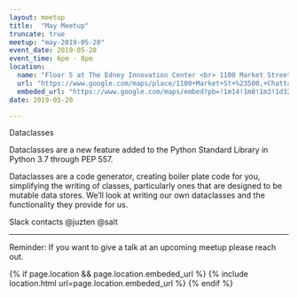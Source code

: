 ```yaml
---
layout: meetup
title:  "May Meetup"
truncate: true
meetup: "may-2019-05-20"
event_date: 2019-05-20
event_time: 6pm - 8pm
location:
  name: "Floor 5 at The Edney Innovation Center <br> 1100 Market Street, Suite 500, Chattanooga, TN"
  url: "https://www.google.com/maps/place/1100+Market+St+%23500,+Chattanooga,+TN+37402/@35.0433881,-85.3179746,14.86z/data=!4m5!3m4!1s0x88605e7c73d2b5ed:0xf9bc32f47eb19fd8!8m2!3d35.0436249!4d-85.3089768"
  embeded_url: "https://www.google.com/maps/embed?pb=!1m14!1m8!1m3!1d3266.5244526817687!2d-85.3089768!3d35.0436249!3m2!1i1024!2i768!4f13.1!3m3!1m2!1s0x88605e7c73d2b5ed%3A0xf9bc32f47eb19fd8!2s1100+Market+St+%23500%2C+Chattanooga%2C+TN+37402!5e0!3m2!1sen!2sus!4v1534883926333"
date: 2019-05-20

---
```


<p class="intro">
<span class="dropcap">D</span>ataclasses
</p>

Dataclasses are a new feature added to the Python Standard Library in Python 3.7 through PEP 557.

Dataclasses are a code generator, creating boiler plate code for you, simplifying the writing of classes,
particularly ones that are designed to be mutable data stores. We’ll look at writing our own
dataclasses and the functionality they provide for us.

Slack contacts
@juzten
@salt

<hr>

Reminder: If you want to give a talk at an upcoming meetup please reach out.

{% if page.location && page.location.embeded_url %}
  {% include location.html url=page.location.embeded_url %}
{% endif %}
